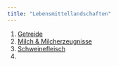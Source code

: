 ```yaml
---
title: "Lebensmittellandschaften"
---
```


1. [Getreide](Getreide/Getreide.html)
2. [Milch & Milcherzeugnisse](Milch%20&%20Milcherzeugnisse/Milch%20&%20Milcherzeugnisse.html)
3. [Schweinefleisch](Schweinefleisch/Schweinefleisch.html)
4. 
